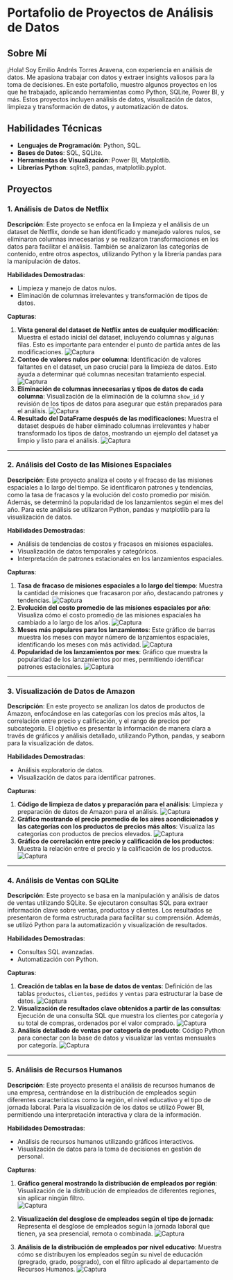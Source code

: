 # Portafolio de Proyectos de Análisis de Datos

## Sobre Mí
¡Hola! Soy Emilio Andrés Torres Aravena, con experiencia en análisis de datos. Me apasiona trabajar con datos y extraer insights valiosos para la toma de decisiones. En este portafolio, muestro algunos proyectos en los que he trabajado, aplicando herramientas como Python, SQLite, Power BI, y más. Estos proyectos incluyen análisis de datos, visualización de datos, limpieza y transformación de datos, y automatización de datos.

## Habilidades Técnicas
- **Lenguajes de Programación**: Python, SQL.
- **Bases de Datos**: SQL, SQLite.
- **Herramientas de Visualización**: Power BI, Matplotlib.
- **Librerías Python**: sqlite3, pandas, matplotlib.pyplot.

## Proyectos

### 1. Análisis de Datos de Netflix
**Descripción**: Este proyecto se enfoca en la limpieza y el análisis de un dataset de Netflix, donde se han identificado y manejado valores nulos, se eliminaron columnas innecesarias y se realizaron transformaciones en los datos para facilitar el análisis. También se analizaron las categorías de contenido, entre otros aspectos, utilizando Python y la librería pandas para la manipulación de datos.

**Habilidades Demostradas**:
- Limpieza y manejo de datos nulos.
- Eliminación de columnas irrelevantes y transformación de tipos de datos.

**Capturas**:
1. **Vista general del dataset de Netflix antes de cualquier modificación**: Muestra el estado inicial del dataset, incluyendo columnas y algunas filas. Esto es importante para entender el punto de partida antes de las modificaciones. ![Captura](capturas_netflix/Portafolio(0).png)
2. **Conteo de valores nulos por columna**: Identificación de valores faltantes en el dataset, un paso crucial para la limpieza de datos. Esto ayuda a determinar qué columnas necesitan tratamiento especial. ![Captura](capturas_netflix/portafoilio(1).png)
3. **Eliminación de columnas innecesarias y tipos de datos de cada columna**: Visualización de la eliminación de la columna `show_id` y revisión de los tipos de datos para asegurar que están preparados para el análisis. ![Captura](capturas_netflix/portafolio(2).png)
4. **Resultado del DataFrame después de las modificaciones**: Muestra el dataset después de haber eliminado columnas irrelevantes y haber transformado los tipos de datos, mostrando un ejemplo del dataset ya limpio y listo para el análisis. ![Captura](capturas_netflix/portafolio(6).png)

---

### 2. Análisis del Costo de las Misiones Espaciales
**Descripción**: Este proyecto analiza el costo y el fracaso de las misiones espaciales a lo largo del tiempo. Se identificaron patrones y tendencias, como la tasa de fracasos y la evolución del costo promedio por misión. Además, se determinó la popularidad de los lanzamientos según el mes del año. Para este análisis se utilizaron Python, pandas y matplotlib para la visualización de datos.

**Habilidades Demostradas**:
- Análisis de tendencias de costos y fracasos en misiones espaciales.
- Visualización de datos temporales y categóricos.
- Interpretación de patrones estacionales en los lanzamientos espaciales.

**Capturas**:
1. **Tasa de fracaso de misiones espaciales a lo largo del tiempo**: Muestra la cantidad de misiones que fracasaron por año, destacando patrones y tendencias. ![Captura](capturas_espaciales/captura(12.1).png)
2. **Evolución del costo promedio de las misiones espaciales por año**: Visualiza cómo el costo promedio de las misiones espaciales ha cambiado a lo largo de los años. ![Captura](capturas_espaciales/captura(8).png)
3. **Meses más populares para los lanzamientos**: Este gráfico de barras muestra los meses con mayor número de lanzamientos espaciales, identificando los meses con más actividad. ![Captura](capturas_espaciales/caputra(7.1).png)
4. **Popularidad de los lanzamientos por mes**: Gráfico que muestra la popularidad de los lanzamientos por mes, permitiendo identificar patrones estacionales. ![Captura](capturas_espaciales/captura(11.1).png)



---

### 3. Visualización de Datos de Amazon
**Descripción**: En este proyecto se analizan los datos de productos de Amazon, enfocándose en las categorías con los precios más altos, la correlación entre precio y calificación, y el rango de precios por subcategoría. El objetivo es presentar la información de manera clara a través de gráficos y análisis detallado, utilizando Python, pandas, y seaborn para la visualización de datos.

**Habilidades Demostradas**:
- Análisis exploratorio de datos.
- Visualización de datos para identificar patrones.

**Capturas**:
1. **Código de limpieza de datos y preparación para el análisis**: Limpieza y preparación de datos de Amazon para el análisis. ![Captura](capturas_amazon/captura(0).png)
2. **Gráfico mostrando el precio promedio de los aires acondicionados y las categorías con los productos de precios más altos**: Visualiza las categorías con productos de precios elevados. ![Captura](capturas_amazon/captura_grafico(2).png)
3. **Gráfico de correlación entre precio y calificación de los productos**: Muestra la relación entre el precio y la calificación de los productos. ![Captura](capturas_amazon/captura_powerbi(3).png)

---

### 4. Análisis de Ventas con SQLite
**Descripción**: Este proyecto se basa en la manipulación y análisis de datos de ventas utilizando SQLite. Se ejecutaron consultas SQL para extraer información clave sobre ventas, productos y clientes. Los resultados se presentaron de forma estructurada para facilitar su comprensión. Además, se utilizó Python para la automatización y visualización de resultados.

**Habilidades Demostradas**:
- Consultas SQL avanzadas.
- Automatización con Python.

**Capturas**:
1. **Creación de tablas en la base de datos de ventas**: Definición de las tablas `productos`, `clientes`, `pedidos` y `ventas` para estructurar la base de datos. ![Captura](sqlite/captura_sqlite(0).png)
2. **Visualización de resultados clave obtenidos a partir de las consultas**: Ejecución de una consulta SQL que muestra los clientes por categoría y su total de compras, ordenados por el valor comprado. ![Captura](sqlite/captura_sqlite(3).png)
3. **Análisis detallado de ventas por categoría de producto**: Código Python para conectar con la base de datos y visualizar las ventas mensuales por categoría. ![Captura](sqlite/captura_sqlite(5).png)

---

### 5. Análisis de Recursos Humanos
**Descripción**: Este proyecto presenta el análisis de recursos humanos de una empresa, centrándose en la distribución de empleados según diferentes características como la región, el nivel educativo y el tipo de jornada laboral. Para la visualización de los datos se utilizó Power BI, permitiendo una interpretación interactiva y clara de la información.

**Habilidades Demostradas**:
- Análisis de recursos humanos utilizando gráficos interactivos.
- Visualización de datos para la toma de decisiones en gestión de personal.

**Capturas**:
1. **Gráfico general mostrando la distribución de empleados por región**: Visualización de la distribución de empleados de diferentes regiones, sin aplicar ningún filtro.  
   ![Captura](captura_PowerBI/powerbi(0).png)

2. **Visualización del desglose de empleados según el tipo de jornada**: Representa el desglose de empleados según la jornada laboral que tienen, ya sea presencial, remota o combinada. 
   ![Captura](captura_PowerBI/powerbi(1).png)

3. **Análisis de la distribución de empleados por nivel educativo**: Muestra cómo se distribuyen los empleados según su nivel de educación (pregrado, grado, posgrado), con el filtro aplicado al departamento de Recursos Humanos.
   ![Captura](captura_PowerBI/powerbi(2).png)




